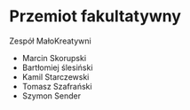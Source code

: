 # Przemiot fakultatywny
Zespół MałoKreatywni
 - Marcin Skorupski
 - Bartłomiej ślesiński
 - Kamil Starczewski
 - Tomasz Szafrański
 - Szymon Sender
